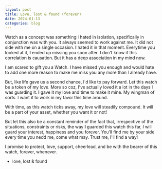 ```yaml
---
layout: post
title: Love, lost & found (forever)
date: 2024-01-13
categories: blog
---
```


Watch as a concept was something I hated in isolation, specifically in conjunction was with you. It always seemed to work against me. It did not side with me on a single occasion. I hated it in that moment. Everytime you looked at it, I ended up missing you soon after. I don't know if this correlation is causation. But it has a deep association in my mind now.

I am scared to gift you a Watch. I have missed you enough and would hate to add one more reason to make me miss you any more than I already have.

But, like life gave us a second chance, I'd like to pay forward. Let this watch be a token of my love. More so coz, I've actually loved it a lot in the days I was guarding it. I gave it my love and time to make it mine. My wingman of sorts. I want it to work in my favor this time around.

With time, as this watch ticks away, my love will steadily compound. It will be a part of your asset, whether you want it or not!

But let this also be a constant reminder of the fact that, irrespective of the situations, constraints or risks, the way I guarded this watch this far, I will guard your interest,  happiness and you forever. You'll find me by your side every time you nedd me, come what may. Trust me, I'll find a way!

I promise to protect, love, support, cheerlead, and be with the bearer of this watch, forever, whenever.

- love, lost & found
